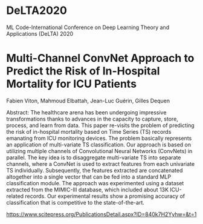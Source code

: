 # DeLTA2020
ML Code-International Conference on Deep Learning Theory and Applications (DeLTA) 2020

# Multi-Channel ConvNet Approach to Predict the Risk of In-Hospital Mortality for ICU Patients
Fabien Viton, Mahmoud Elbattah, Jean-Luc Guérin, Gilles Dequen

Abstract:	The healthcare arena has been undergoing impressive transformations thanks to advances in the capacity to capture, store, process, and learn from data. This paper re-visits the problem of predicting the risk of in-hospital mortality based on Time Series (TS) records emanating from ICU monitoring devices. The problem basically represents an application of multi-variate TS classification. Our approach is based on utilizing multiple channels of Convolutional Neural Networks (ConvNets) in parallel. The key idea is to disaggregate multi-variate TS into separate channels, where a ConvNet is used to extract features from each univariate TS individually. Subsequently, the features extracted are concatenated altogether into a single vector that can be fed into a standard MLP classification module. The approach was experimented using a dataset extracted from the MIMIC-III database, which included about 13K ICU-related records. Our experimental results show a promising accuracy of classification that is competitive to the state-of-the-art.

https://www.scitepress.org/PublicationsDetail.aspx?ID=840k7H2Yyhw=&t=1
